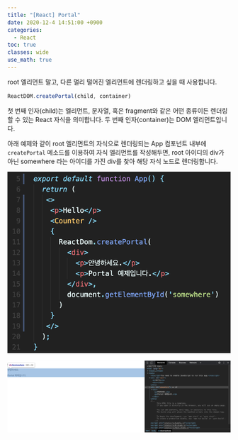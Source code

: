 ```yaml
---
title: "[React] Portal"
date: 2020-12-4 14:51:00 +0900
categories:
  - React
toc: true
classes: wide
use_math: true
---
```


root 엘리먼트 말고, 다른 멀리 떨어진 엘리먼트에 렌더링하고 싶을 때 사용합니다.

```jsx
ReactDOM.createPortal(child, container)
```

첫 번째 인자(child)는 엘리먼트, 문자열, 혹은 fragment와 같은 어떤 종류이든 렌더링할 수 있는 React 자식을 의미합니다. 두 번째 인자(container)는 DOM 엘리먼트입니다.

아래 예제와 같이 root 엘리먼트의 자식으로 렌더링되는 App 컴포넌트 내부에 `createPortal` 메소드를 이용하여 자식 엘리먼트를 작성해두면, root 아이디의 div가 아닌 somewhere 라는 아이디를 가진 div를 찾아 해당 자식 노드로 렌더링합니다.

![/assets/images/React_portal1.png](/assets/images/React_portal1.png)

![/assets/images/React_portal2.png](/assets/images/React_portal2.png)